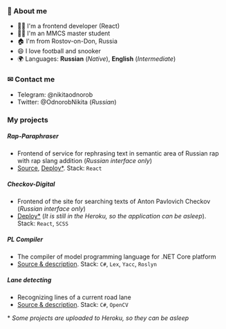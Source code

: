 ### 👋 About me

- 👨‍💻 I'm a frontend developer (React)
- 👨‍🎓 I'm an MMCS master student
- 🏠 I'm from Rostov-on-Don, Russia
- 😄 I love football and snooker
- 🌍 Languages: **Russian** (_Native_), **English** (_Intermediate_)

### ✉ Contact me
- Telegram: @nikitaodnorob
- Twitter: @OdnorobNikita (_Russian_)

### My projects

##### Rap-Paraphraser
* Frontend of service for rephrasing text in semantic area of Russian rap with rap slang addition (_Russian interface only_)
* [Source](https://github.com/nikitaodnorob/rap-paraphraser), [Deploy*](https://rap-paraphraser.herokuapp.com/). Stack: `React`

##### Checkov-Digital
* Frontend of the site for searching texts of Anton Pavlovich Checkov (_Russian interface only_)
* [Deploy*](https://chekhov-digital.herokuapp.com/) (_It is still in the Heroku, so the application can be asleep_). Stack: `React`, `SCSS`

##### PL Compiler
* The compiler of model programming language for .NET Core platform
* [Source & description](https://github.com/nikitaodnorob/pl-compiler). Stack: `C#`, `Lex`, `Yacc`, `Roslyn`

##### Lane detecting
* Recognizing lines of a current road lane
* [Source & description](https://github.com/nikitaodnorob/lane-detecting). Stack: `C#`, `OpenCV`

\* _Some projects are uploaded to Heroku, so they can be asleep_


<!--
**nikitaodnorob/nikitaodnorob** is a ✨ _special_ ✨ repository because its `README.md` (this file) appears on your GitHub profile.

Here are some ideas to get you started:

- 🔭 I’m currently working on ...
- 🌱 I’m currently learning ...
- 👯 I’m looking to collaborate on ...
- 🤔 I’m looking for help with ...
- 💬 Ask me about ...
- 📫 How to reach me: ...
- 😄 Pronouns: ...
- ⚡ Fun fact: ...
-->
